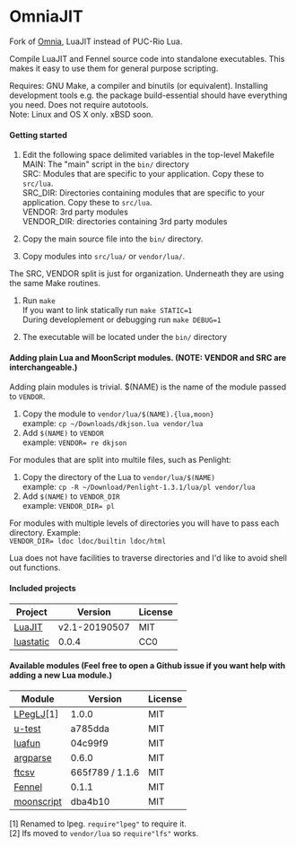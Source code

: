 OmniaJIT
========

Fork of [Omnia](https://github.com/tongson/omnia), LuaJIT instead of PUC-Rio Lua.

Compile LuaJIT and Fennel source code into standalone executables. This makes it easy to use them for general purpose scripting.

Requires: GNU Make, a compiler and binutils (or equivalent). Installing development tools e.g. the package build-essential should have everything you need. Does not require autotools.<br/>
Note: Linux and OS X only. xBSD soon.

#### Getting started

1. Edit the following space delimited variables in the top-level Makefile<br/>
     MAIN: The "main" script in the `bin/` directory<br/>
     SRC: Modules that are specific to your application. Copy these to `src/lua`. <br/>
     SRC_DIR: Directories containing modules that are specific to your application. Copy these to `src/lua`.</br>
     VENDOR: 3rd party modules<br/>
     VENDOR_DIR: directories containing 3rd party modules<br/>

2. Copy the main source file into the `bin/` directory.

3. Copy modules into `src/lua/` or `vendor/lua/`.

The SRC, VENDOR split is just for organization. Underneath they are using the same Make routines.

1. Run `make`<br/>
If you want to link statically run `make STATIC=1`<br/>
During developlement or debugging run `make DEBUG=1`

2. The executable will be located under the `bin/` directory

#### Adding plain Lua and MoonScript modules. (NOTE: VENDOR and SRC are interchangeable.)

Adding plain modules is trivial. $(NAME) is the name of the module passed to `VENDOR`.

1. Copy the module to `vendor/lua/$(NAME).{lua,moon}`<br/>
  example: `cp ~/Downloads/dkjson.lua vendor/lua`
1. Add `$(NAME)` to `VENDOR`<br/>
  example: `VENDOR= re dkjson`

For modules that are split into multile files, such as Penlight:

1. Copy the directory of the Lua to `vendor/lua/$(NAME)`<br/>
  example: `cp -R ~/Download/Penlight-1.3.1/lua/pl vendor/lua`
1. Add `$(NAME)` to `VENDOR_DIR`<br/>
  example: `VENDOR_DIR= pl`

For modules with multiple levels of directories you will have to pass each directory. Example:<br/>
  `VENDOR_DIR= ldoc ldoc/builtin ldoc/html`

Lua does not have facilities to traverse directories and I'd like to avoid shell out functions.

#### Included projects

Project                                                     | Version             | License
------------------------------------------------------------|---------------------|---------
[LuaJIT](https://github.com/openresty/luajit2)              | v2.1-20190507       | MIT
[luastatic](https://github.com/ers35/luastatic)             | 0.0.4               | CC0

#### Available modules (Feel free to open a Github issue if you want help with adding a new Lua module.)

Module                                                          | Version         | License
----------------------------------------------------------------|-----------------|---------
[LPegLJ](https://github.com/sacek/LPegLJ)[1]                    | 1.0.0           | MIT
[u-test](https://github.com/IUdalov/u-test)                     | a785dda         | MIT
[luafun](https://github.com/luafun/luafun)                      | 04c99f9         | MIT
[argparse](https://github.com/mpeterv/argparse)                 | 0.6.0           | MIT
[ftcsv](https://github.com/FourierTransformer/ftcsv)            | 665f789 / 1.1.6 | MIT
[Fennel](https://github.com/bakpakin/Fennel/)                   | 0.1.1           | MIT
[moonscript](https://moonscript.org)                            | dba4b10         | MIT

[1] Renamed to lpeg. `require"lpeg"` to require it.<br/>
[2] lfs moved to `vendor/lua` so `require"lfs"` works.<br/>

